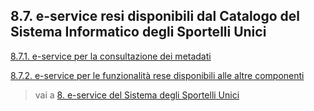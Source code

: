 ## 8.7. e-service resi disponibili dal Catalogo del Sistema Informatico degli Sportelli Unici

[8.7.1. e-service per la consultazione dei metadati](08_07_01.md)

[8.7.2. e-service per le funzionalità rese disponibili alle altre componenti](08_07_02/08_07_02.md)

> vai a [8. e-service del Sistema degli Sportelli Unici](../08.md)

